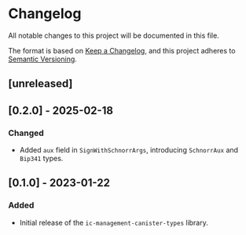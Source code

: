 # Changelog
All notable changes to this project will be documented in this file.

The format is based on [Keep a Changelog](https://keepachangelog.com/en/1.0.0/),
and this project adheres to [Semantic Versioning](https://semver.org/spec/v2.0.0.html).

## [unreleased]

## [0.2.0] - 2025-02-18

### Changed

- Added `aux` field in `SignWithSchnorrArgs`, introducing `SchnorrAux` and `Bip341` types.

## [0.1.0] - 2023-01-22

### Added

- Initial release of the `ic-management-canister-types` library.
